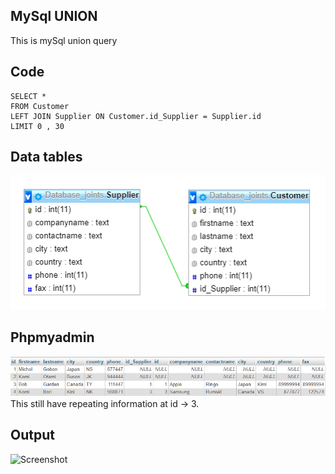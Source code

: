 ## MySql UNION
This is mySql union query

## Code
```
SELECT * 
FROM Customer
LEFT JOIN Supplier ON Customer.id_Supplier = Supplier.id
LIMIT 0 , 30
```
## Data tables
![Screenshot](datamodel.png)

## Phpmyadmin
![Screenshot](phpmyadmin.png)
This still have repeating information at id -> 3.

## Output
![Screenshot](conPrinted.png)

